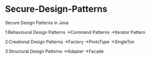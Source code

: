 # Secure-Design-Patterns
Secure Design Patterns in Java

1:Behavioural Design Patterns
->Command Patterns
->Iterator Pattern

2:Creational Design Patterns
->Factory
->ProtoType
->SingleTon

3:Structural Design Patterns
->Adapter
->Facade

